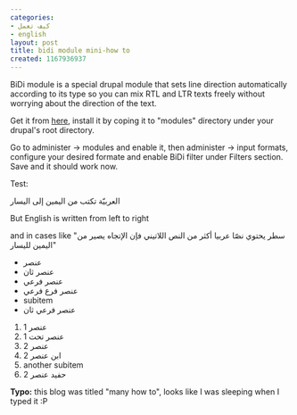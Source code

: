 ```yaml
---
categories:
- كيف تعمل
- english
layout: post
title: bidi module mini-how to
created: 1167936937
---
```

BiDi module is a special drupal module that sets line direction automatically according to its type so you can mix RTL and LTR texts freely without worrying about the direction of the text.

Get it from [here](http://cvs.drupal.org/viewcvs/drupal/contributions/sandbox/alaa/bidi.module), install it by coping it to "modules" directory under your drupal's root directory.

Go to administer -> modules and enable it, then administer -> input formats, configure your desired formate and enable BiDi filter under Filters section. Save and it should work now.

Test:

العربيّة تكتب من اليمين إلى اليسار

But English is written from left to right

and in cases like "سطر يحتوي نصّا عربيا أكثر من النص اللاتيني فإن الإتجاه يصير من اليمين لليسار"

* عنصر
* عنصر ثان
 * عنصر فرعي
  * عنصر فرع فرعي
  * subitem 
 * عنصر فرعي ثان

1. عنصر 1
 1. عنصر تحت 1
2. عنصر 2
 1. ابن عنصر 2
 2. another subitem
  1. حفيد عنصر 2

**Typo:** this blog was titled "many how to", looks like I was sleeping when I typed it :P
